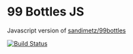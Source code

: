 # 99 Bottles JS
Javascript version of [sandimetz/99bottles](https://github.com/sandimetz/99bottles)

[![Build Status](https://travis-ci.org/svyandun/99bottles-js.svg?branch=master)](https://travis-ci.org/svyandun/99bottles-js)
